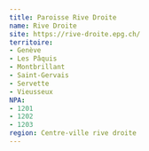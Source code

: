 ```yaml
---
title: Paroisse Rive Droite
name: Rive Droite
site: https://rive-droite.epg.ch/
territoire:
- Genève
- Les Pâquis
- Montbrillant
- Saint-Gervais
- Servette
- Vieusseux
NPA: 
- 1201
- 1202
- 1203
region: Centre-ville rive droite
---
```

